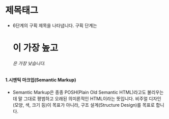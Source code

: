 # 제목태그
-  6단계의 구획 제목을 나타냅니다. 구획 단계는 <h1>이 가장 높고 <h6>은 가장 낮습니다.

#### 1.시멘틱 마크업(Semantic Markup)
- Semantic Markup은 종종 POSH(Plain Old Semantic HTML)라고도 불리우는데 말 그대로 평범하고 오래된 의미론적인 HTML이라는 뜻입니다. 비주얼 디자인(모양, 색, 크기 등)이 목표가 아니라, 구조 설계(Structure Design)를 목표로 합니다.
